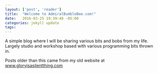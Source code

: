 ```yaml
---
layout: ['post', 'reader']
title:  "Welcome to AdmiralBumbleBee.com!"
date:   2016-03-25 19:39:48 -05:00
categories: jekyll update
tags: 
---
```


A simple blog where I will be sharing various bits and bobs from my life. Largely studio and workshop based with various programming bits thrown in.

Posts older than this came from my old website at www.gloryisasilentthing.com